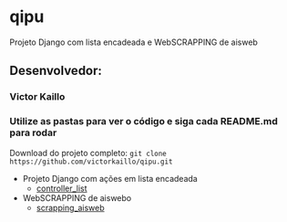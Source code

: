 # qipu
Projeto Django com lista encadeada e WebSCRAPPING de aisweb

## Desenvolvedor:
### Victor Kaillo
### Utilize as pastas para ver o código e siga cada README.md para rodar

Download do projeto completo: ```git clone https://github.com/victorkaillo/qipu.git```

- Projeto Django com ações em lista encadeada
  - [controller_list](https://www.github.com/victorkaillo/qipu/tree/main/controller_list)
- WebSCRAPPING de aiswebo 
  - [scrapping_aisweb](https://github.com/victorkaillo/qipu/tree/main/scrapping_aisweb)
